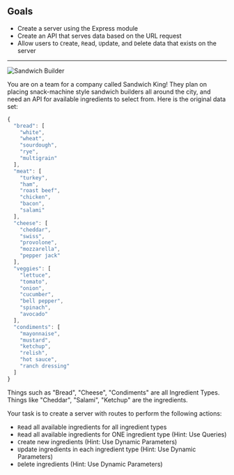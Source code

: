 ## Goals

- Create a server using the Express module
- Create an API that serves data based on the URL request
- Allow users to `C`reate, `R`ead, `U`pdate, and `D`elete data that exists on the server

---

![Sandwich Builder](https://i.imgur.com/Q1q6Ngd.jpg)

You are on a team for a company called Sandwich King! They plan on placing snack-machine style sandwich builders all around the city, and need an API for available ingredients to select from. Here is the original data set:

```js
{
  "bread": [
    "white",
    "wheat",
    "sourdough",
    "rye",
    "multigrain"
  ],
  "meat": [
    "turkey",
    "ham",
    "roast beef",
    "chicken",
    "bacon",
    "salami"
  ],
  "cheese": [
    "cheddar",
    "swiss",
    "provolone",
    "mozzarella",
    "pepper jack"
  ],
  "veggies": [
    "lettuce",
    "tomato",
    "onion",
    "cucumber",
    "bell pepper",
    "spinach",
    "avocado"
  ],
  "condiments": [
    "mayonnaise",
    "mustard",
    "ketchup",
    "relish",
    "hot sauce",
    "ranch dressing"
  ]
}
```

Things such as "Bread", "Cheese", "Condiments" are all Ingredient Types. Things like "Cheddar", "Salami", "Ketchup" are the ingredients.

Your task is to create a server with routes to perform the following actions:

- `R`ead all available ingredients for all ingredient types
- `R`ead all available ingredients for ONE ingredient type (Hint: Use Queries)
- `C`reate new ingredients (Hint: Use Dynamic Parameters)
- `U`pdate ingredients in each ingredient type (Hint: Use Dynamic Parameters)
- `D`elete ingredients (Hint: Use Dynamic Parameters)
